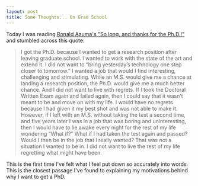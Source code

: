 ```yaml
---
layout: post
title: Some Thoughts... On Grad School
---
```


Today I was reading [Ronald Azuma's "So long, and thanks for the Ph.D.!"](http://www.cs.unc.edu/~azuma/hitch4.html) and stumbled across this quote:

> I got the Ph.D. because I wanted to get a research position after leaving graduate school. I wanted to work with the state of the art and extend it. I did not want to “bring yesterday’s technology one step closer to tomorrow.” I wanted a job that would I find interesting, challenging and stimulating. While an M.S. would give me a chance at landing a research position, the Ph.D. would give me a much better chance. And I did not want to live with regrets. If I took the Doctoral Written Exam again and failed again, then I could say that it wasn’t meant to be and move on with my life. I would have no regrets because I had given it my best shot and was not able to make it. However, if I left with an M.S. without taking the test a second time, and five years later I was in a job that was boring and uninteresting, then I would have to lie awake every night for the rest of my life wondering “What if?” What if I had taken the test again and passed? Would I then be in the job that I really wanted? That was not a situation I wanted to be in. I did not want to live the rest of my life regretting what might have been.

This is the first time I've felt what I feel put down so accurately into words. This is the closest passage I've found to explaining my motivations behind why I want to get a PhD.